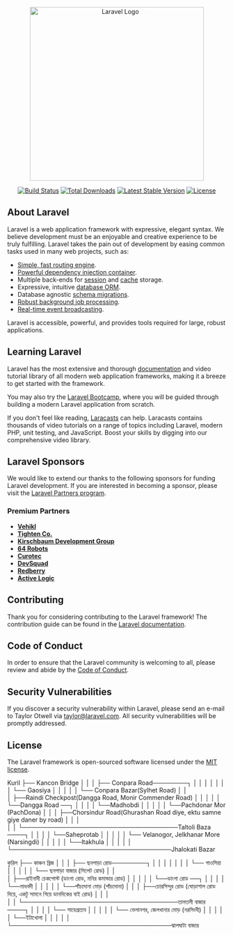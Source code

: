 <p align="center"><a href="https://laravel.com" target="_blank"><img src="https://raw.githubusercontent.com/laravel/art/master/logo-lockup/5%20SVG/2%20CMYK/1%20Full%20Color/laravel-logolockup-cmyk-red.svg" width="400" alt="Laravel Logo"></a></p>

<p align="center">
<a href="https://github.com/laravel/framework/actions"><img src="https://github.com/laravel/framework/workflows/tests/badge.svg" alt="Build Status"></a>
<a href="https://packagist.org/packages/laravel/framework"><img src="https://img.shields.io/packagist/dt/laravel/framework" alt="Total Downloads"></a>
<a href="https://packagist.org/packages/laravel/framework"><img src="https://img.shields.io/packagist/v/laravel/framework" alt="Latest Stable Version"></a>
<a href="https://packagist.org/packages/laravel/framework"><img src="https://img.shields.io/packagist/l/laravel/framework" alt="License"></a>
</p>

## About Laravel

Laravel is a web application framework with expressive, elegant syntax. We believe development must be an enjoyable and creative experience to be truly fulfilling. Laravel takes the pain out of development by easing common tasks used in many web projects, such as:

- [Simple, fast routing engine](https://laravel.com/docs/routing).
- [Powerful dependency injection container](https://laravel.com/docs/container).
- Multiple back-ends for [session](https://laravel.com/docs/session) and [cache](https://laravel.com/docs/cache) storage.
- Expressive, intuitive [database ORM](https://laravel.com/docs/eloquent).
- Database agnostic [schema migrations](https://laravel.com/docs/migrations).
- [Robust background job processing](https://laravel.com/docs/queues).
- [Real-time event broadcasting](https://laravel.com/docs/broadcasting).

Laravel is accessible, powerful, and provides tools required for large, robust applications.

## Learning Laravel

Laravel has the most extensive and thorough [documentation](https://laravel.com/docs) and video tutorial library of all modern web application frameworks, making it a breeze to get started with the framework.

You may also try the [Laravel Bootcamp](https://bootcamp.laravel.com), where you will be guided through building a modern Laravel application from scratch.

If you don't feel like reading, [Laracasts](https://laracasts.com) can help. Laracasts contains thousands of video tutorials on a range of topics including Laravel, modern PHP, unit testing, and JavaScript. Boost your skills by digging into our comprehensive video library.

## Laravel Sponsors

We would like to extend our thanks to the following sponsors for funding Laravel development. If you are interested in becoming a sponsor, please visit the [Laravel Partners program](https://partners.laravel.com).

### Premium Partners

- **[Vehikl](https://vehikl.com)**
- **[Tighten Co.](https://tighten.co)**
- **[Kirschbaum Development Group](https://kirschbaumdevelopment.com)**
- **[64 Robots](https://64robots.com)**
- **[Curotec](https://www.curotec.com/services/technologies/laravel)**
- **[DevSquad](https://devsquad.com/hire-laravel-developers)**
- **[Redberry](https://redberry.international/laravel-development)**
- **[Active Logic](https://activelogic.com)**

## Contributing

Thank you for considering contributing to the Laravel framework! The contribution guide can be found in the [Laravel documentation](https://laravel.com/docs/contributions).

## Code of Conduct

In order to ensure that the Laravel community is welcoming to all, please review and abide by the [Code of Conduct](https://laravel.com/docs/contributions#code-of-conduct).

## Security Vulnerabilities

If you discover a security vulnerability within Laravel, please send an e-mail to Taylor Otwell via [taylor@laravel.com](mailto:taylor@laravel.com). All security vulnerabilities will be promptly addressed.

## License

The Laravel framework is open-sourced software licensed under the [MIT license](https://opensource.org/licenses/MIT).



Kuril
├── Kancon Bridge
│   │ 
│   ├── Conpara Road────────┐
│   │                       │
│   │                       │
│   └── Gaosiya             │
│       │                   │
│       └── Conpara Bazar(Sylhet Road) 
│           │                         
│           ├──Raindi Checkpost(Dangga Road, Monir Commender Road)
│           │  │
│           │  └──Dangga Road ──┐
│           │                   │
│           └──Madhobdi         │
│              │                │
│              └──Pachdonar Mor (PachDona)
│                  │ 
│                  ├──Chorsindur Road(Ghurashan Road diye, ektu samne giye daner by road)
│                  │  │                 
│                  │  └────────────────────────────────────Taltoli Baza ────┐
│                  │                                                        │
│                  └──Saheprotab                                            │
│                      │                                                    │
│                      └── Velanogor, Jelkhanar More (Narsingdi)            │
│                          │                                                │
│                          └──Itakhula                                      │ 
│                             │                                             │
│                             └─────────────────────────────────────Jhalokati Bazar




কুরিল
├── কাঞ্চন ব্রিজ
│   │ 
│   ├── ছনপাড়া রোড────────┐
│   │                      │
│   │                      │
│   └── গাওসিয়া            │
│       │                  │
│       └── ছনপাড়া বাজার (সিলেট রোড) 
│           │                         
│           ├──রাইনাদী চেকপোস্ট (ডাংগা রোড, মনির কমান্ডার রোড)
│           │  │
│           │  └──ডাংগা রোড ──┐
│           │                 │
│           └──মাধবদী         │
│              │              │
│              └──পাঁচদোনা মোড় (পাঁচদোনা)
│                  │ 
│                  ├──চোরসিন্দুর রোড (ঘোড়াশাল রোড দিয়ে, একটু সামনে গিয়ে ডানদিকের বাই রোড)
│                  │  │                 
│                  │  └────────────────────────────────────তালতলী বাজার ────┐
│                  │                                                        │
│                  └── সাহেপ্রতাব                                             │
│                      │                                                    │
│                      └── ভেলানগর, জেলখানার মোড় (নরসিংদী)                 │
│                          │                                                │
│                          └──ইটাখোলা                                       │
│                             │                                             │
│                             └─────────────────────────────────────ঝালঘাটা বাজার

